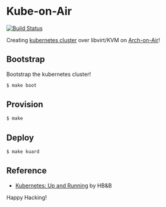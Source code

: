 # Kube-on-Air

[![Build Status](https://travis-ci.org/keinohguchi/kube-on-air.svg)](https://travis-ci.org/keinohguchi/kube-on-air)

Creating [kubernetes cluster] over libvirt/KVM on [Arch-on-Air]!

[Arch-on-Air]: https://github.com/keinohguchi/arch-on-air/
[Kubernetes cluster]: https://kubernetes.io/docs/getting-started-guides/scratch/

## Bootstrap

Bootstrap the kubernetes cluster!

```sh
$ make boot
```

## Provision

```sh
$ make
```

## Deploy

```sh
$ make kuard
```

## Reference

- [Kubernetes: Up and Running](http://shop.oreilly.com/product/0636920043874.do)
  by HB&B

Happy Hacking!
